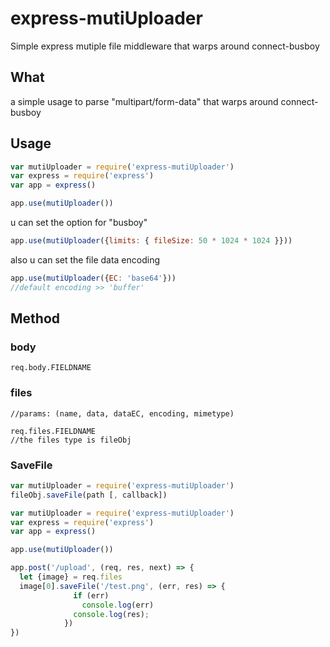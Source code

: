 # express-mutiUploader
Simple express mutiple file middleware that warps around connect-busboy

## What
a simple usage to parse "multipart/form-data" that warps around connect-busboy

## Usage

```js
var mutiUploader = require('express-mutiUploader')
var express = require('express')
var app = express()

app.use(mutiUploader())
```
u can set the option for "busboy"
```js
app.use(mutiUploader({limits: { fileSize: 50 * 1024 * 1024 }}))
```
also u can set the file data encoding
```js
app.use(mutiUploader({EC: 'base64'}))
//default encoding >> 'buffer'
```

## Method

### body

```
req.body.FIELDNAME
```

### files

```
//params: (name, data, dataEC, encoding, mimetype)

req.files.FIELDNAME
//the files type is fileObj
```

### SaveFile

```js
var mutiUploader = require('express-mutiUploader')
fileObj.saveFile(path [, callback])

```

```js
var mutiUploader = require('express-mutiUploader')
var express = require('express')
var app = express()

app.use(mutiUploader())

app.post('/upload', (req, res, next) => {
  let {image} = req.files
  image[0].saveFile('/test.png', (err, res) => {
              if (err)
                console.log(err)
              console.log(res);
            })
})
```
